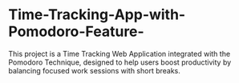 # Time-Tracking-App-with-Pomodoro-Feature-
This project is a Time Tracking Web Application integrated with the Pomodoro Technique, designed to help users boost productivity by balancing focused work sessions with short breaks.
